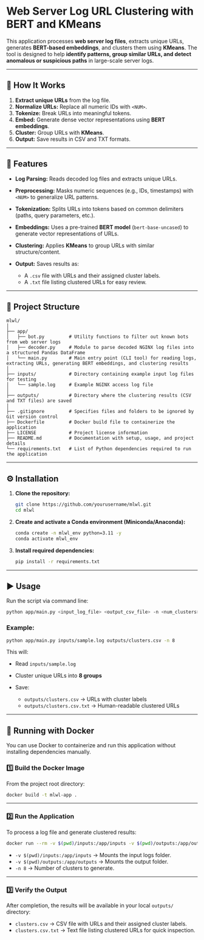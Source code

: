 # **Web Server Log URL Clustering with BERT and KMeans**

This application processes **web server log files**, extracts unique URLs, generates **BERT-based embeddings**, and clusters them using **KMeans**.
The tool is designed to help **identify patterns, group similar URLs, and detect anomalous or suspicious paths** in large-scale server logs.

---

## 🧠 How It Works

1. **Extract unique URLs** from the log file.
2. **Normalize URLs:** Replace all numeric IDs with `<NUM>`.
3. **Tokenize:** Break URLs into meaningful tokens.
4. **Embed:** Generate dense vector representations using **BERT embeddings**.
5. **Cluster:** Group URLs with **KMeans**.
6. **Output:** Save results in CSV and TXT formats.

---

## 🚀 Features

* **Log Parsing:** Reads decoded log files and extracts unique URLs.
* **Preprocessing:** Masks numeric sequences (e.g., IDs, timestamps) with `<NUM>` to generalize URL patterns.
* **Tokenization:** Splits URLs into tokens based on common delimiters (paths, query parameters, etc.).
* **Embeddings:** Uses a pre-trained **BERT model** (`bert-base-uncased`) to generate vector representations of URLs.
* **Clustering:** Applies **KMeans** to group URLs with similar structure/content.
* **Output:** Saves results as:

  * A `.csv` file with URLs and their assigned cluster labels.
  * A `.txt` file listing clustered URLs for easy review.

---

## 📂 Project Structure

```
mlwl/
│
├── app/
│   ├── bot.py         # Utility functions to filter out known bots from web server logs
│   ├── decoder.py     # Module to parse decoded NGINX log files into a structured Pandas DataFrame
│   └── main.py        # Main entry point (CLI tool) for reading logs, extracting URLs, generating BERT embeddings, and clustering results
│
├── inputs/            # Directory containing example input log files for testing
│   └── sample.log     # Example NGINX access log file
│
├── outputs/           # Directory where the clustering results (CSV and TXT files) are saved
│
├── .gitignore         # Specifies files and folders to be ignored by Git version control
├── Dockerfile         # Docker build file to containerize the application
├── LICENSE            # Project license information
├── README.md          # Documentation with setup, usage, and project details
└── requirements.txt   # List of Python dependencies required to run the application

```

---

## ⚙️ Installation

1. **Clone the repository:**

   ```bash
   git clone https://github.com/yourusername/mlwl.git
   cd mlwl
   ```

2. **Create and activate a Conda environment (Miniconda/Anaconda):**

   ```bash
   conda create -n mlwl_env python=3.11 -y
   conda activate mlwl_env
   ```

3. **Install required dependencies:**

   ```bash
   pip install -r requirements.txt
   ```


---

## ▶️ Usage

Run the script via command line:

```bash
python app/main.py <input_log_file> <output_csv_file> -n <num_clusters>
```

### Example:

```bash
python app/main.py inputs/sample.log outputs/clusters.csv -n 8
```

This will:

* Read `inputs/sample.log`
* Cluster unique URLs into **8 groups**
* Save:

  * `outputs/clusters.csv` → URLs with cluster labels
  * `outputs/clusters.csv.txt` → Human-readable clustered URLs

---

## 🐳 Running with Docker

You can use Docker to containerize and run this application without installing dependencies manually.

### **1️⃣ Build the Docker Image**

From the project root directory:

```bash
docker build -t mlwl-app .
```

---

### **2️⃣ Run the Application**

To process a log file and generate clustered results:

```bash
docker run --rm -v $(pwd)/inputs:/app/inputs -v $(pwd)/outputs:/app/outputs mlwl-app python app/main.py inputs/sample.log outputs/sample.csv -n 8
```

* `-v $(pwd)/inputs:/app/inputs` → Mounts the input logs folder.
* `-v $(pwd)/outputs:/app/outputs` → Mounts the output folder.
* `-n 8` → Number of clusters to generate.

---

### **3️⃣ Verify the Output**

After completion, the results will be available in your local `outputs/` directory:

* `clusters.csv` → CSV file with URLs and their assigned cluster labels.
* `clusters.csv.txt` → Text file listing clustered URLs for quick inspection.
